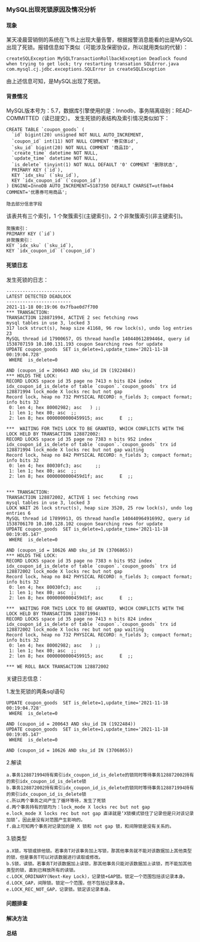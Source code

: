 ### MySQL出现死锁原因及情况分析 

#### 现象
  某天凌晨营销侧的系统在飞书上出现大量告警，根据报警消息能看的出是MySQL出现了死锁。报错信息如下类似（可能涉及保密协议，所以就用类似的代替）：
    
    createSQLException MySQLTransactionRollbackException Deadlock found when trying to get lock; try restarting transation SQLError.java
    com.mysql.cj.jdbc.exceptions.SQLError in createSQLException  

由上述信息可知，是MySQL出现了死锁。

#### 背景情况
MySQL版本号为：5.7，数据库引擎使用的是：Innodb，事务隔离级别：READ-COMMITTED（读已提交）。
发生死锁的表结构及索引情况类似如下：
````
CREATE TABLE `coupon_goods` (
  `id` bigint(20) unsigned NOT NULL AUTO_INCREMENT,
  `coupon_id` int(11) NOT NULL COMMENT '券实体id',
  `sku_id` bigint(20) NOT NULL COMMENT '商品ID',
  `create_time` datetime NOT NULL,
  `update_time` datetime NOT NULL,
  `is_delete` tinyint(1) NOT NULL DEFAULT '0' COMMENT '删除状态',
  PRIMARY KEY (`id`),
  KEY `idx_sku` (`sku_id`),
  KEY `idx_coupon_id` (`coupon_id`)
) ENGINE=InnoDB AUTO_INCREMENT=5187350 DEFAULT CHARSET=utf8mb4 COMMENT='优惠券可用商品';
````
    隐去部分信息字段
该表共有三个索引，1 个聚簇索引(主键索引)，2 个非聚簇索引(非主键索引)。 

    聚簇索引： 
    PRIMARY KEY (`id`)
    非聚簇索引： 
    KEY `idx_sku` (`sku_id`),
    KEY `idx_coupon_id` (`coupon_id`)

#### 死锁日志
发生死锁的日志：
````
------------------------
LATEST DETECTED DEADLOCK
------------------------
2021-11-18 00:19:06 0x7fbae0d7f700
*** TRANSACTION:
TRANSACTION 128871994, ACTIVE 2 sec fetching rows
mysql tables in use 3, locked 3
317 lock struct(s), heap size 41168, 96 row lock(s), undo log entries 23
MySQL thread id 17900657, OS thread handle 140440612894464, query id 1538707159 10.100.131.193 coupon Searching rows for update
UPDATE coupon_goods  SET is_delete=1,update_time='2021-11-18 00:19:04.728'  
 WHERE  is_delete=0

AND (coupon_id = 200643 AND sku_id IN (1922484))
*** HOLDS THE LOCK:
RECORD LOCKS space id 35 page no 7413 n bits 824 index idx_coupon_id_is_delete of table `coupon`.`coupon_goods` trx id 128871994 lock_mode X locks rec but not gap
Record lock, heap no 732 PHYSICAL RECORD: n_fields 3; compact format; info bits 32
 0: len 4; hex 80002982; asc   ) ;;
 1: len 1; hex 80; asc  ;;
 2: len 8; hex 0000000000459915; asc      E  ;;

***  WAITING FOR THIS LOCK TO BE GRANTED, WHICH CONFLICTS WITH THE LOCK HELD BY TRANSACTION 128872002:
RECORD LOCKS space id 35 page no 7383 n bits 952 index idx_coupon_id_is_delete of table `coupon`.`coupon_goods` trx id 128871994 lock_mode X locks rec but not gap waiting
Record lock, heap no 842 PHYSICAL RECORD: n_fields 3; compact format; info bits 32
 0: len 4; hex 80030fc3; asc     ;;
 1: len 1; hex 80; asc  ;;
 2: len 8; hex 0000000000459d1f; asc      E  ;;


*** TRANSACTION:
TRANSACTION 128872002, ACTIVE 1 sec fetching rows
mysql tables in use 3, locked 3
LOCK WAIT 26 lock struct(s), heap size 3520, 25 row lock(s), undo log entries 6
MySQL thread id 17899913, OS thread handle 140440964916992, query id 1538706170 10.100.128.102 coupon Searching rows for update
UPDATE coupon_goods  SET is_delete=1,update_time='2021-11-18 00:19:05.147'  
 WHERE  is_delete=0

AND (coupon_id = 10626 AND sku_id IN (3706865))
*** HOLDS THE LOCK:
RECORD LOCKS space id 35 page no 7383 n bits 952 index idx_coupon_id_is_delete of table `coupon`.`coupon_goods` trx id 128872002 lock_mode X locks rec but not gap
Record lock, heap no 842 PHYSICAL RECORD: n_fields 3; compact format; info bits 32
 0: len 4; hex 80030fc3; asc     ;;
 1: len 1; hex 80; asc  ;;
 2: len 8; hex 0000000000459d1f; asc      E  ;;

***  WAITING FOR THIS LOCK TO BE GRANTED, WHICH CONFLICTS WITH THE LOCK HELD BY TRANSACTION 128871994:
RECORD LOCKS space id 35 page no 7413 n bits 824 index idx_coupon_id_is_delete of table `coupon`.`coupon_goods` trx id 128872002 lock_mode X locks rec but not gap waiting
Record lock, heap no 732 PHYSICAL RECORD: n_fields 3; compact format; info bits 32
 0: len 4; hex 80002982; asc   ) ;;
 1: len 1; hex 80; asc  ;;
 2: len 8; hex 0000000000459915; asc      E  ;;

*** WE ROLL BACK TRANSACTION 128872002
````
关键日志信息：

1.发生死锁的两条sql语句 

    UPDATE coupon_goods  SET is_delete=1,update_time='2021-11-18 00:19:04.728'  
     WHERE  is_delete=0
    
    AND (coupon_id = 200643 AND sku_id IN (1922484))
    UPDATE coupon_goods  SET is_delete=1,update_time='2021-11-18 00:19:05.147'  
     WHERE  is_delete=0
    
    AND (coupon_id = 10626 AND sku_id IN (3706865))

2.解读

    a.事务128871994持有索引idx_coupon_id_is_delete的锁同时等待事务128872002持有的索引idx_coupon_id_is_delete锁 
    b.事务128872002持有索引idx_coupon_id_is_delete的锁同时等待事务128871994持有的索引idx_coupon_id_is_delete锁 
    c.所以两个事务之间产生了循环等待，发生了死锁 
    d.两个事务持有的锁均为：lock_mode X locks rec but not gap 
    e.lock_mode X locks rec but not gap 直译就是‘X锁模式锁住了记录但是只对该记录加锁’。因此是没有对范围产生影响的。
    f.由上可知两个事务对记录加的是 X 锁和 not gap 锁，和间隙锁是没有关系的。
    
3.锁类型

    a.X锁，写锁或排他锁。若事务T对该事务加上写锁，那其他事务就不能对该数据加上其他类型的锁，但是事务T可以对该数据进行读取或修改。
    b.S锁，读锁。若事务T对该数据加上读锁，那其他事务只能对该数据加上读锁，而不能加其他类型的锁，直到已释放所有的读锁。
    c.LOCK_ORDINARY(Next-Key Lock)，记录锁+GAP锁。锁定一个范围包括该记录本身。
    d.LOCK_GAP，间隙锁。锁定一个范围，但不包括记录本身。
    e.LOCK_REC_NOT_GAP，记录锁。锁定该记录本身。
    
    
#### 问题排查
    


#### 解决方法

#### 总结